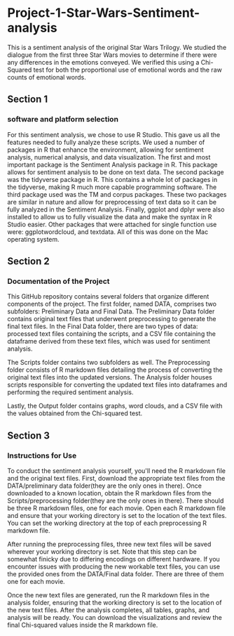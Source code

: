 # Project-1-Star-Wars-Sentiment-analysis

This is a sentiment analysis of the original Star Wars Trilogy. We studied the dialogue from the first three Star Wars movies to determine if there were any differences in the emotions conveyed. We verified this using a Chi-Squared test for both the proportional use of emotional words and the raw counts of emotional words.


## Section 1
### software and platform selection
For this sentiment analysis, we chose to use R Studio. This gave us all the features needed to fully analyze these scripts. We used a number of packages in R that enhance the environment, allowing for sentiment analysis, numerical analysis, and data visualization. The first and most important package is the Sentiment Analysis package in R. This package allows for sentiment analysis to be done on text data. The second package was the tidyverse package in R. This contains a whole lot of packages in the tidyverse, making R much more capable programming software. The third package used was the TM and corpus packages. These two packages are similar in nature and allow for preprocessing of text data so it can be fully analyzed in the Sentiment Analysis. Finally, ggplot and dplyr were also installed to allow us to fully visualize the data and make the syntax in R Studio easier. Other packages that were attached for single function use were: ggplotwordcloud, and textdata. All of this was done on the Mac operating system.


## Section 2
### Documentation of the Project
This GitHub repository contains several folders that organize different components of the project. The first folder, named DATA, comprises two subfolders: Preliminary Data and Final Data. The Preliminary Data folder contains original text files that underwent preprocessing to generate the final text files. In the Final Data folder, there are two types of data: processed text files containing the scripts, and a CSV file containing the dataframe derived from these text files, which was used for sentiment analysis.

The Scripts folder contains two subfolders as well. The Preprocessing folder consists of R markdown files detailing the process of converting the original text files into the updated versions. The Analysis folder houses scripts responsible for converting the updated text files into dataframes and performing the required sentiment analysis.

Lastly, the Output folder contains graphs, word clouds, and a CSV file with the values obtained from the Chi-squared test.


## Section 3
### Instructions for Use
To conduct the sentiment analysis yourself, you'll need the R markdown file and the original text files. First, download the appropriate text files from the DATA/preliminary data folder(they are the only ones in there). Once downloaded to a known location, obtain the R markdown files from the Scripts/preprocessing folder(they are the only ones in there). There should be three R markdown files, one for each movie. Open each R markdown file and ensure that your working directory is set to the location of the text files. You can set the working directory at the top of each preprocessing R markdown file.

After running the preprocessing files, three new text files will be saved wherever your working directory is set. Note that this step can be somewhat finicky due to differing encodings on different hardware. If you encounter issues with producing the new workable text files, you can use the provided ones from the DATA/Final data folder. There are three of them one for each movie.

Once the new text files are generated, run the R markdown files in the analysis folder, ensuring that the working directory is set to the location of the new text files. After the analysis completes, all tables, graphs, and analysis will be ready. You can download the visualizations and review the final Chi-squared values inside the R markdown file.
